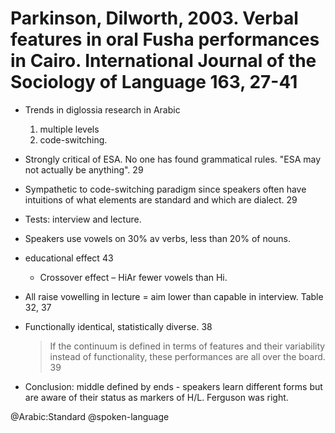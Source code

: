 # Parkinson, Dilworth, 2003. Verbal features in oral Fusha performances in Cairo. International Journal of the Sociology of Language 163, 27-41

- Trends in diglossia research in Arabic
    1. multiple levels
    2. code-switching.

- Strongly critical of ESA. No one has found grammatical rules. "ESA may not actually be anything". 29

- Sympathetic to code-switching paradigm since speakers often have intuitions of what elements are standard and which are dialect. 29

- Tests: interview and lecture.

- Speakers use vowels on 30% av verbs, less than 20% of nouns.


- educational effect 43
    - Crossover effect – HiAr fewer vowels than Hi.

- All raise vowelling in lecture = aim lower than capable in interview. Table 32, 37

- Functionally identical, statistically diverse. 38 

    > If the continuum is defined in terms of features and their variability instead of functionality, these performances are all over the board. 39

- Conclusion: middle defined by ends - speakers learn different forms but are aware of their status as markers of H/L. Ferguson was right.

@Arabic:Standard
@spoken-language
